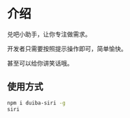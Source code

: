 # 介绍
兑吧小助手，让你专注做需求。

开发者只需要按照提示操作即可，简单愉快。

甚至可以给你讲笑话哦。

## 使用方式

```bash
npm i duiba-siri -g
siri
```
